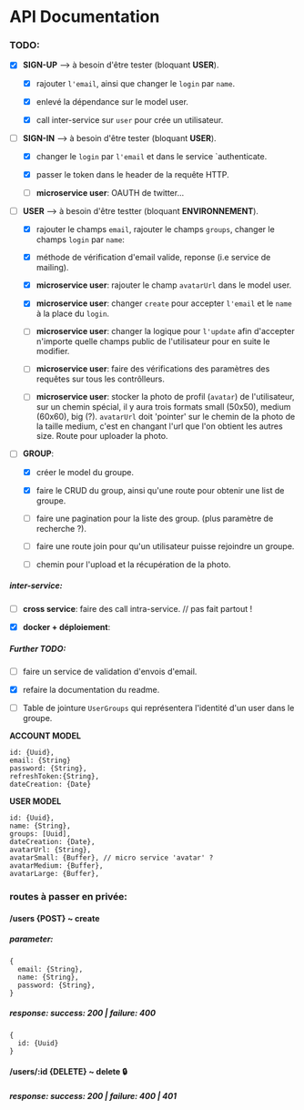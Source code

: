 # API Documentation

### TODO:

- [x] **SIGN-UP**  --> à besoin d'être tester (bloquant **USER**).
  
    - [x] rajouter `l'email`, ainsi que changer le `login` par `name`.
    
    - [x] enlevé la dépendance sur le model user.

    - [x] call inter-service sur `user` pour crée un utilisateur.
    

- [ ] **SIGN-IN** --> à besoin d'être tester (bloquant **USER**).

    - [x] changer le `login` par `l'email` et dans le service `authenticate.
    
    - [x] passer le token dans le header de la requête HTTP.
    
    - [ ] **microservice user**: OAUTH de twitter...
    
- [ ] **USER** --> à besoin d'être testter (bloquant **ENVIRONNEMENT**).

    - [x] rajouter le champs `email`, rajouter le champs `groups`, changer le champs `login` par `name`:

    - [x] méthode de vérification d'email valide, reponse (i.e service de mailing).

    - [x] **microservice user**: rajouter le champ `avatarUrl` dans le model user.
    
    - [x] **microservice user**: changer `create` pour accepter `l'email` et le `name` à la place du `login`.

     - [ ] **microservice user**: changer la logique pour `l'update` afin d'accepter n'importe quelle champs public de l'utilisateur pour en suite le modifier.

    - [ ] **microservice user**: faire des vérifications des paramètres des requêtes sur tous les contrôlleurs.

    - [ ] **microservice user**: stocker la photo de profil (`avatar`) de l'utilisateur, sur un chemin spécial, il y aura trois formats small (50x50), medium (60x60), big (?). `avatarUrl` doit 'pointer' sur le chemin de la photo de la taille medium, c'est en changant l'url que l'on obtient les autres size. Route pour uploader la photo.

- [ ] **GROUP**:

  - [x] créer le model du groupe.

  - [x] faire le CRUD du group, ainsi qu'une route pour obtenir une list de groupe.
  
  - [ ] faire une pagination pour la liste des group. (plus paramètre de recherche ?).

  - [ ] faire une route join pour qu'un utilisateur puisse rejoindre un groupe.

  - [ ] chemin pour l'upload et la récupération de la photo.

##### inter-service:

- [ ] **cross service**: faire des call intra-service. // pas fait partout !

- [x] **docker + déploiement**:

##### Further TODO:

- [ ] faire un service de validation d'envois d'email.

- [x] refaire la documentation du readme.

- [ ] Table de jointure `UserGroups` qui représentera l'identité d'un user dans le groupe.

**ACCOUNT MODEL**

```
id: {Uuid},
email: {String}
password: {String},
refreshToken:{String},
dateCreation: {Date}
```

**USER MODEL**

```
id: {Uuid},
name: {String},
groups: [Uuid],
dateCreation: {Date},
avatarUrl: {String},
avatarSmall: {Buffer}, // micro service 'avatar' ?
avatarMedium: {Buffer},
avatarLarge: {Buffer},
```

### routes à passer en privée: 

#### /users {POST} ~ create

##### parameter:

```
{
  email: {String},
  name: {String},
  password: {String},
}
```

##### response: success: 200 | failure: 400

```
{
  id: {Uuid}
}
```

#### /users/:id {DELETE} ~ delete :lock:

##### response: success: 200 | failure: 400 | 401





